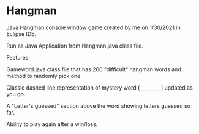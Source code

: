 # Hangman
Java Hangman console window game created by me on 1/30/2021 in Eclipse IDE.

Run as Java Application from Hangman.java class file.

Features:

Gameword.java class file that has 200 "difficult" hangman words and method to randomly pick one.

Classic dashed line representation of mystery word ( _ _ _ _ _ ) updated as you go.

A "Letter's guessed" section above the word showing letters guessed so far.

Ability to play again after a win/loss.
